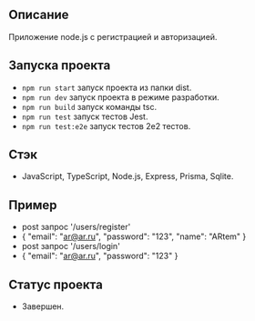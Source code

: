 
## Описание
Приложение node.js с регистрацией и авторизацией.

## Запуска проекта

- `npm run start` запуск проекта из папки dist.
- `npm run dev` запуск проекта в режиме разработки.
- `npm run build` запуск команды tsc.
- `npm run test` запуск тестов Jest.
- `npm run test:e2e` запуск тестов 2e2 тестов.

## Стэк
- JavaScript, TypeScript, Node.js, Express, Prisma, Sqlite.
  
## Пример
- post запрос '/users/register'
- {
	"email": "ar@ar.ru",
	"password": "123",
	"name": "ARtem"
}
- post запрос '/users/login'
- {
	"email": "ar@ar.ru",
	"password": "123"
}

## Статус проекта
- Завершен.
